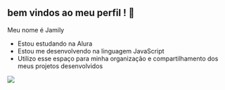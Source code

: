 ## bem vindos ao meu perfil ! 💙

Meu nome é Jamily

- Estou estudando na Alura
- Estou me desenvolvendo na linguagem JavaScript
- Utilizo esse espaço para minha organização e compartilhamento dos meus projetos desenvolvidos

![](https://media1.tenor.com/m/jysc1QyPQjsAAAAd/cat-dance.gif)
